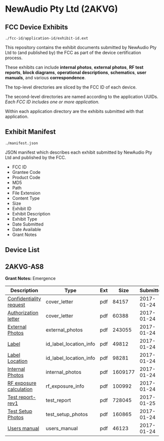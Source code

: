 # NewAudio Pty Ltd (2AKVG)
## FCC Device Exhibits

```
./fcc-id/application-id/exhibit-id.ext
```

This repository contains the exhibit documents submitted by NewAudio Pty Ltd to (and published by) the FCC as part of the device certification process.

These exhibits can include **internal photos**, **external photos**, **RF test reports**, **block diagrams**, **operational descriptions**, **schematics**, **user manuals**, and various **correspondence**.

The top-level directories are sliced by the FCC ID of each device.

The second-level directories are named according to the application UUIDs. *Each FCC ID includes one or more application.*

Within each application directory are the exhibits submitted with that application. 

## Exhibit Manifest

```
./manifest.json
```

JSON manifest which describes each exhibit submitted by NewAudio Pty Ltd and published by the FCC.

- FCC ID
- Grantee Code
- Product Code
- MD5
- Path
- File Extension
- Content Type
- Size
- Exhibit ID
- Exhibit Description
- Exhibit Type
- Date Submitted
- Date Available
- Grant Notes

## Device List
## 2AKVG-AS8
**Grant Notes:** Emergence

| Description | Type | Ext | Size | Submitted | Available |
| ----------- | ---- | --- | ---- | --------- | --------- |
| [Confidentiality request](2AKVG-AS8/572967a73e0890d83f0b7006b10c8b70/3269264.pdf) | cover_letter | pdf | 84157 | 2017-01-24 | 2017-01-24 |
| [Authorization letter](2AKVG-AS8/572967a73e0890d83f0b7006b10c8b70/3269265.pdf) | cover_letter | pdf | 60388 | 2017-01-24 | 2017-01-24 |
| [External Photos](2AKVG-AS8/572967a73e0890d83f0b7006b10c8b70/3269260.pdf) | external_photos | pdf | 243055 | 2017-01-24 | 2017-01-24 |
| [Label](2AKVG-AS8/572967a73e0890d83f0b7006b10c8b70/3269266.pdf) | id_label_location_info | pdf | 49812 | 2017-01-24 | 2017-01-24 |
| [Label Location](2AKVG-AS8/572967a73e0890d83f0b7006b10c8b70/3269267.pdf) | id_label_location_info | pdf | 98281 | 2017-01-24 | 2017-01-24 |
| [Internal Photos](2AKVG-AS8/572967a73e0890d83f0b7006b10c8b70/3269261.pdf) | internal_photos | pdf | 1609177 | 2017-01-24 | 2017-01-24 |
| [RF exposure calculation](2AKVG-AS8/572967a73e0890d83f0b7006b10c8b70/3269269.pdf) | rf_exposure_info | pdf | 100992 | 2017-01-24 | 2017-01-24 |
| [Test report-rev1](2AKVG-AS8/572967a73e0890d83f0b7006b10c8b70/3270444.pdf) | test_report | pdf | 728045 | 2017-01-25 | 2017-01-24 |
| [Test Setup Photos](2AKVG-AS8/572967a73e0890d83f0b7006b10c8b70/3269262.pdf) | test_setup_photos | pdf | 160865 | 2017-01-24 | 2017-01-24 |
| [Users manual](2AKVG-AS8/572967a73e0890d83f0b7006b10c8b70/3269263.pdf) | users_manual | pdf | 46123 | 2017-01-24 | 2017-01-24 |
